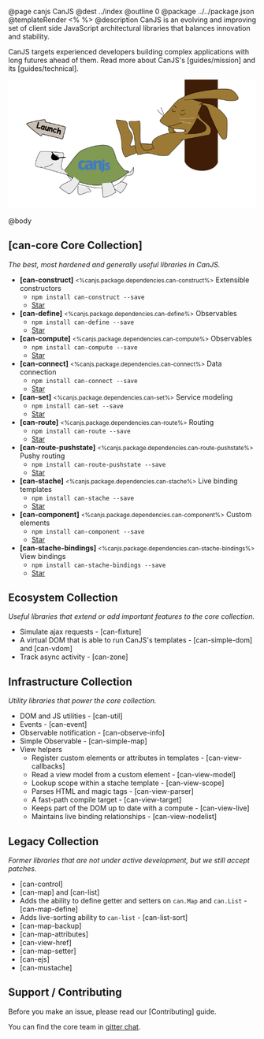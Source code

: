 @page canjs CanJS
@dest ../index
@outline 0
@package ../../package.json
@templateRender <% %>
@description CanJS is an evolving and improving set of client side
JavaScript architectural libraries that balances
innovation and stability.  

CanJS targets experienced developers building complex applications
with long futures ahead of them. Read more about CanJS's [guides/mission]
and its [guides/technical].

<img src="docs/can-canjs/tortoise.png"/>

@body

## [can-core Core Collection]

_The best, most hardened and generally useful libraries in CanJS._

<div class="module-list">

- **[can-construct]** <small><%canjs.package.dependencies.can-construct%></small> Extensible constructors
  - `npm install can-construct --save`
  - <a class="github-button" href="https://github.com/canjs/can-construct" data-count-href="/canjs/can-construct/stargazers" data-count-api="/repos/canjs/can-construct#stargazers_count">Star</a>
- **[can-define]** <small><%canjs.package.dependencies.can-define%></small> Observables
  - `npm install can-define --save`
  - <a class="github-button" href="https://github.com/canjs/can-define" data-count-href="/canjs/can-define/stargazers" data-count-api="/repos/canjs/can-define#stargazers_count">Star</a>
- **[can-compute]** <small><%canjs.package.dependencies.can-compute%></small> Observables
  - `npm install can-compute --save`
  - <a class="github-button" href="https://github.com/canjs/can-compute" data-count-href="/canjs/can-compute/stargazers" data-count-api="/repos/canjs/can-compute#stargazers_count">Star</a>
- **[can-connect]** <small><%canjs.package.dependencies.can-connect%></small> Data connection
  - `npm install can-connect --save`
  - <a class="github-button" href="https://github.com/canjs/can-connect" data-count-href="/canjs/can-connect/stargazers" data-count-api="/repos/canjs/can-connect#stargazers_count">Star</a>
- **[can-set]** <small><%canjs.package.dependencies.can-set%></small> Service modeling
  - `npm install can-set --save`
  - <a class="github-button" href="https://github.com/canjs/can-set" data-count-href="/canjs/can-set/stargazers" data-count-api="/repos/canjs/can-set#stargazers_count">Star</a>
- **[can-route]** <small><%canjs.package.dependencies.can-route%></small> Routing
  - `npm install can-route --save`
  - <a class="github-button" href="https://github.com/canjs/can-route" data-count-href="/canjs/can-route/stargazers" data-count-api="/repos/canjs/can-route#stargazers_count">Star</a>
- **[can-route-pushstate]** <small><%canjs.package.dependencies.can-route-pushstate%></small> Pushy routing
  - `npm install can-route-pushstate --save`
  - <a class="github-button" href="https://github.com/canjs/can-route-pushstate" data-count-href="/canjs/can-route-pushstate/stargazers" data-count-api="/repos/canjs/can-route-pushstate#stargazers_count">Star</a>
- **[can-stache]** <small><%canjs.package.dependencies.can-stache%></small> Live binding templates
  - `npm install can-stache --save`
  - <a class="github-button" href="https://github.com/canjs/can-stache" data-count-href="/canjs/can-stache/stargazers" data-count-api="/repos/canjs/can-stache#stargazers_count">Star</a>
- **[can-component]** <small><%canjs.package.dependencies.can-component%></small> Custom elements
  - `npm install can-component --save`
  - <a class="github-button" href="https://github.com/canjs/can-component" data-count-href="/canjs/can-component/stargazers" data-count-api="/repos/canjs/can-component#stargazers_count">Star</a>
- **[can-stache-bindings]** <small><%canjs.package.dependencies.can-stache-bindings%></small> View bindings
  - `npm install can-stache-bindings --save`
  - <a class="github-button" href="https://github.com/canjs/can-stache-bindings" data-count-href="/canjs/can-stache-bindings/stargazers" data-count-api="/repos/canjs/can-stache-bindings#stargazers_count">Star</a>

</div>

## Ecosystem Collection

_Useful libraries that extend or add important features to the core collection._

- Simulate ajax requests - [can-fixture]
- A virtual DOM that is able to run CanJS's templates - [can-simple-dom] and [can-vdom]
- Track async activity - [can-zone]


## Infrastructure Collection

_Utility libraries that power the core collection._

- DOM and JS utilities - [can-util]
- Events - [can-event]
- Observable notification - [can-observe-info]
- Simple Observable - [can-simple-map]
- View helpers
  - Register custom elements or attributes in templates - [can-view-callbacks]
  - Read a view model from a custom element - [can-view-model]
  - Lookup scope within a stache template - [can-view-scope]
  - Parses HTML and magic tags - [can-view-parser]
  - A fast-path compile target - [can-view-target]
  - Keeps part of the DOM up to date with a compute - [can-view-live]
  - Maintains live binding relationships - [can-view-nodelist]

## Legacy Collection

_Former libraries that are not under active development, but we
still accept patches._

- [can-control]
- [can-map] and [can-list]
- Adds the ability to define getter and setters on `can.Map` and `can.List` - [can-map-define]
- Adds live-sorting ability to `can-list` - [can-list-sort]
- [can-map-backup]
- [can-map-attributes]
- [can-view-href]
- [can-map-setter]
- [can-ejs]
- [can-mustache]

## Support / Contributing

Before you make an issue, please read our [Contributing] guide.

You can find the core team in [gitter chat](https://gitter.im/canjs/canjs).
